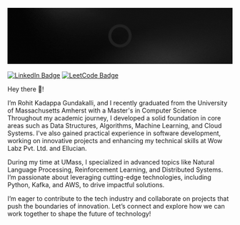 ![Rohit's GitHub Banner](./assets/images/GitHubBanner.gif)

<!-- [![Twitter Badge](https://img.shields.io/badge/X-%23000000.svg?style=for-the-badge&logo=X&logoColor=white)]() -->
[![LinkedIn Badge](https://img.shields.io/badge/linkedin-%230077B5.svg?style=for-the-badge&logo=linkedin&logoColor=white)](https://www.linkedin.com/in/rohit-gundakalli/)
[![LeetCode Badge](https://img.shields.io/badge/LeetCode-000000?style=for-the-badge&logo=LeetCode&logoColor=#d16c06)](https://leetcode.com/u/rohit204k/)

Hey there 👋!

I’m Rohit Kadappa Gundakalli, and I recently graduated from the University of Massachusetts Amherst with a Master's in Computer Science Throughout my academic journey, I developed a solid foundation in core areas such as Data Structures, Algorithms, Machine Learning, and Cloud Systems. I've also gained practical experience in software development, working on innovative projects and enhancing my technical skills at Wow Labz Pvt. Ltd. and Ellucian.

During my time at UMass, I specialized in advanced topics like Natural Language Processing, Reinforcement Learning, and Distributed Systems. I’m passionate about leveraging cutting-edge technologies, including Python, Kafka, and AWS, to drive impactful solutions.

I’m eager to contribute to the tech industry and collaborate on projects that push the boundaries of innovation. Let’s connect and explore how we can work together to shape the future of technology!